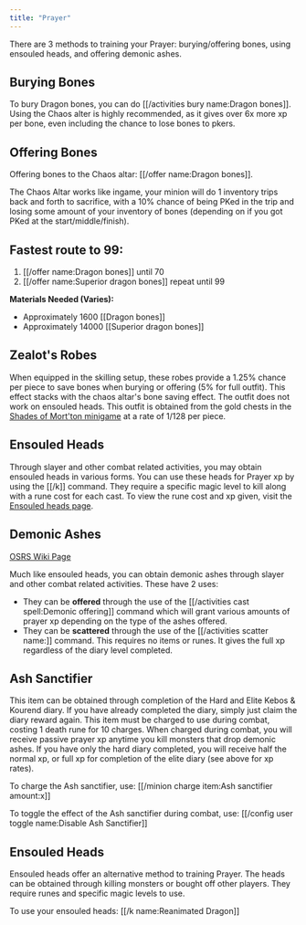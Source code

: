 ```yaml
---
title: "Prayer"
---
```


There are 3 methods to training your Prayer: burying/offering bones, using ensouled heads, and offering demonic ashes.

## Burying Bones

To bury Dragon bones, you can do [[/activities bury name\:Dragon bones]]. Using the Chaos alter is highly recommended, as it gives over 6x more xp per bone, even including the chance to lose bones to pkers.

## Offering Bones

Offering bones to the Chaos altar: [[/offer name\:Dragon bones]].

The Chaos Altar works like ingame, your minion will do 1 inventory trips back and forth to sacrifice, with a 10% chance of being PKed in the trip and losing some amount of your inventory of bones (depending on if you got PKed at the start/middle/finish).

## Fastest route to 99:

1. [[/offer name\:Dragon bones]] until 70
1. [[/offer name\:Superior dragon bones]] repeat until 99

**Materials Needed (Varies):**

- Approximately 1600 [[Dragon bones]]
- Approximately 14000 [[Superior dragon bones]]

## Zealot's Robes

When equipped in the skilling setup, these robes provide a 1.25% chance per piece to save bones when burying or offering (5% for full outfit). This effect stacks with the chaos altar's bone saving effect. The outfit does not work on ensouled heads. This outfit is obtained from the gold chests in the [Shades of Mort'ton minigame](/osb/minigames/shades-of-mortton) at a rate of 1/128 per piece.

## Ensouled Heads

Through slayer and other combat related activities, you may obtain ensouled heads in various forms. You can use these heads for Prayer xp by using the [[/k]] command. They require a specific magic level to kill along with a rune cost for each cast. To view the rune cost and xp given, visit the [Ensouled heads page](ensouled-heads.md).

## Demonic Ashes

[OSRS Wiki Page](https://oldschool.runescape.wiki/w/Demonic_Offering)

Much like ensouled heads, you can obtain demonic ashes through slayer and other combat related activities. These have 2 uses:

- They can be **offered** through the use of the [[/activities cast spell\:Demonic offering]] command which will grant various amounts of prayer xp depending on the type of the ashes offered.
- They can be **scattered** through the use of the [[/activities scatter name\:]] command. This requires no items or runes. It gives the full xp regardless of the diary level completed.

## Ash Sanctifier

This item can be obtained through completion of the Hard and Elite Kebos & Kourend diary. If you have already completed the diary, simply just claim the diary reward again. This item must be charged to use during combat, costing 1 death rune for 10 charges. When charged during combat, you will receive passive prayer xp anytime you kill monsters that drop demonic ashes. If you have only the hard diary completed, you will receive half the normal xp, or full xp for completion of the elite diary (see above for xp rates).

To charge the Ash sanctifier, use: [[/minion charge item\:Ash sanctifier amount\:x]]

To toggle the effect of the Ash sanctifier during combat, use: [[/config user toggle name\:Disable Ash Sanctifier]]

## Ensouled Heads

Ensouled heads offer an alternative method to training Prayer. The heads can be obtained through killing monsters or bought off other players. They require runes and specific magic levels to use.

To use your ensouled heads: [[/k name\:Reanimated Dragon]]
